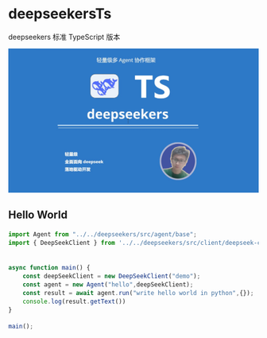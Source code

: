 # deepseekersTs
deepseekers 标准 TypeScript 版本

![这是图片](/images/cover.jpg "TS 版本")

## Hello World
```ts
import Agent from "../../deepseekers/src/agent/base";
import { DeepSeekClient } from '../../deepseekers/src/client/deepseek-client';


async function main() {
    const deepSeekClient = new DeepSeekClient("demo");
    const agent = new Agent("hello",deepSeekClient);
    const result = await agent.run("write hello world in python",{});
    console.log(result.getText())
}

main();
```